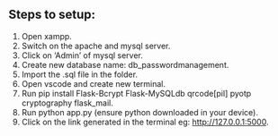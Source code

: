 ## **Steps to setup:**

1. Open xampp.
2. Switch on the apache and mysql server.
3. Click on ‘Admin’ of mysql server.
4. Create new database name: db_passwordmanagement.
5. Import the .sql file in the folder.
6. Open vscode and create new terminal.
7. Run pip install Flask-Bcrypt Flask-MySQLdb qrcode[pil] pyotp cryptography flask_mail.
8. Run python app.py (ensure python downloaded in your device).
9. Click on the link generated in the terminal eg: http://127.0.0.1:5000.
